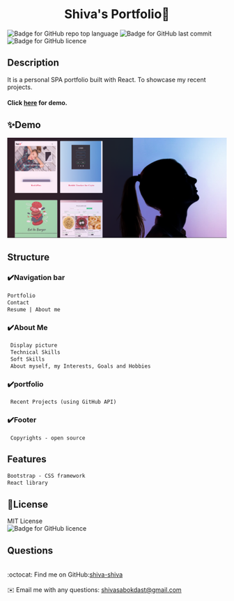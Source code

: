 
<h1 align="center"> Shiva's Portfolio🙂</h1>

![Badge for GitHub repo top language](https://img.shields.io/github/languages/top/shiva-shiva/readmeGenerator?style=flat&logo=appveyor) ![Badge for GitHub last commit](https://img.shields.io/github/last-commit/shiva-shiva/readmeGenerator?style=flat&logo=appveyor)
![Badge for GitHub licence](https://img.shields.io/github/license/shiva-shiva/readmeGenerator?style=flat&logo=appveyor)


## Description 

It is a personal SPA portfolio built with React. To showcase my recent projects. <h4>Click [here](https://shiva-portfolio-react.herokuapp.com/) for demo.</h4>

## ✨Demo


![Demo](./public/images/Portfolio.png)



##  Structure
### ✔️Navigation bar

    Portfolio
    Contact 
    Resume | About me

### ✔️About Me

     Display picture
     Technical Skills
     Soft Skills
     About myself, my Interests, Goals and Hobbies

### ✔️portfolio

     Recent Projects (using GitHub API)

### ✔️Footer

     Copyrights - open source
    
## Features

    Bootstrap - CSS framework 
    React library 

## 📝License
MIT License<br/>
       ![Badge for GitHub licence](https://img.shields.io/github/license/shiva-shiva/readmeGenerator?style=flat&logo=appveyor)

## Questions
<br/>:octocat: Find me on GitHub:[shiva-shiva](https://github.com/shiva-shiva)<br />
    <br />
    ✉️ Email me with any questions: shivasabokdast@gmail.com<br /><br />